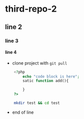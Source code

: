 ﻿# third-repo-2
## line 2
### line 3
#### line 4

- clone project with  `git pull`

```php
    <?php 
        echo "code block is here";
        satic function add(){

        }
    ?>
```

```bash
    mkdir test && cd test
```


- end of line
